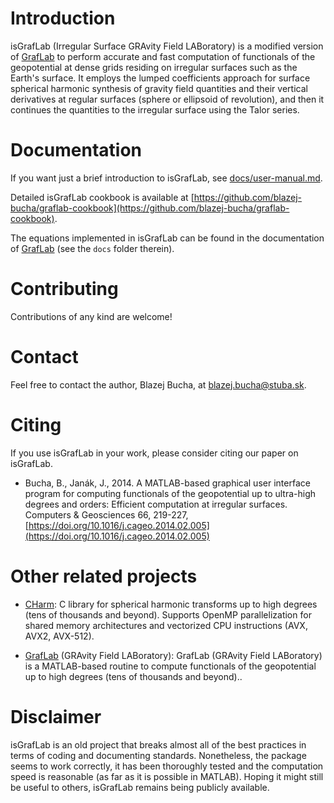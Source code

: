 # Introduction

isGrafLab (Irregular Surface GRAvity Field LABoratory) is a modified version of
[GrafLab](https://github.com/blazej-bucha/graflab) to perform accurate and fast
computation of functionals of the geopotential at dense grids residing on
irregular surfaces such as the Earth's surface. It employs the lumped
coefficients approach for surface spherical harmonic synthesis of gravity field
quantities and their vertical derivatives at regular surfaces (sphere or
ellipsoid of revolution), and then it continues the quantities to the irregular
surface using the Talor series.


# Documentation

If you want just a brief introduction to isGrafLab, see
[docs/user-manual.md](docs/user-manual.md).

Detailed isGrafLab cookbook is available at
[https://github.com/blazej-bucha/graflab-cookbook](https://github.com/blazej-bucha/graflab-cookbook).

The equations implemented in isGrafLab can be found in the documentation of
[GrafLab](https://github.com/blazej-bucha/graflab) (see the `docs` folder
therein).


# Contributing

Contributions of any kind are welcome!


# Contact

Feel free to contact the author, Blazej Bucha, at blazej.bucha@stuba.sk.


# Citing

If you use isGrafLab in your work, please consider citing our paper on
isGrafLab.

* Bucha, B., Janák, J., 2014.  A MATLAB-based graphical user interface program
  for computing functionals of the geopotential up to ultra-high degrees and
  orders: Efficient computation at irregular surfaces.  Computers & Geosciences
  66, 219-227,
  [https://doi.org/10.1016/j.cageo.2014.02.005](https://doi.org/10.1016/j.cageo.2014.02.005)


# Other related projects

* [CHarm](https://github.com/blazej-bucha/charm): C library for spherical
  harmonic transforms up to high degrees (tens of thousands and beyond).
  Supports OpenMP parallelization for shared memory architectures and
  vectorized CPU instructions (AVX, AVX2, AVX-512).

* [GrafLab](https://github.com/blazej-bucha/graflab) (GRAvity Field
  LABoratory): GrafLab (GRAvity Field LABoratory) is a MATLAB-based routine to
  compute functionals of the geopotential up to high degrees (tens of thousands
  and beyond)..


# Disclaimer

isGrafLab is an old project that breaks almost all of the best practices in
terms of coding and documenting standards. Nonetheless, the package seems to
work correctly, it has been thoroughly tested and the computation speed is
reasonable (as far as it is possible in MATLAB). Hoping it might still be
useful to others, isGrafLab remains being publicly available.

